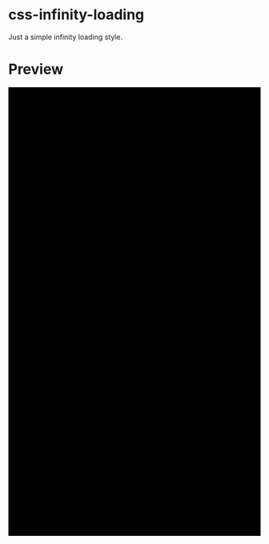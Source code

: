 # css-infinity-loading
Just a simple infinity loading style.

# Preview
![](https://github.com/suryanarayanms/css-infinity-loading/blob/main/loading.gif)

